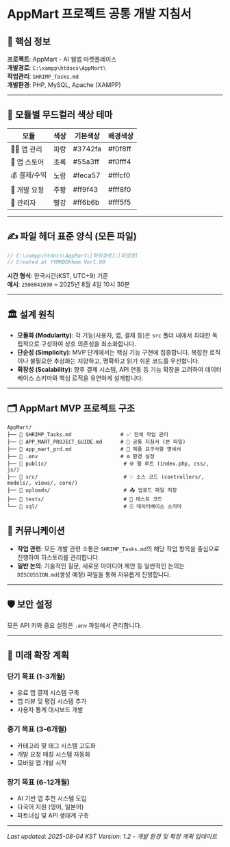 # AppMart 프로젝트 공통 개발 지침서

## 🌟 핵심 정보

**프로젝트**: AppMart - AI 웹앱 마켓플레이스  
**개발경로**: `C:\xampp\htdocs\AppMart\`  
**작업관리**: `SHRIMP_Tasks.md`  
**개발환경**: PHP, MySQL, Apache (XAMPP)

---

## 🎨 모듈별 무드컬러 색상 테마

| 모듈 | 색상 | 기본색상 | 배경색상 |
|------|------|----------|----------|
| 👩‍💻 앱 관리 | 파랑 | #3742fa | #f0f8ff |
| 🛒 앱 스토어 | 초록 | #55a3ff | #f0fff4 |
| 💰 결제/수익 | 노랑 | #feca57 | #fffcf0 |
| 💬 개발 요청 | 주황 | #ff9f43 | #fff8f0 |
| 👑 관리자 | 빨강 | #ff6b6b | #fff5f5 |

---

## ✍️ 파일 헤더 표준 양식 (모든 파일)

```php
// C:\xampp\htdocs\AppMart\[하위경로]\[파일명]
// Created at YYMMDDhhmm Ver1.00
```

**시간 형식**: 한국시간(KST, UTC+9) 기준  
**예시**: `2508041030` = 2025년 8월 4일 10시 30분

---

## 🏛️ 설계 원칙

- **모듈화 (Modularity)**: 각 기능(사용자, 앱, 결제 등)은 `src` 폴더 내에서 최대한 독립적으로 구성하여 상호 의존성을 최소화합니다.
- **단순성 (Simplicity)**: MVP 단계에서는 핵심 기능 구현에 집중합니다. 복잡한 로직이나 불필요한 추상화는 지양하고, 명확하고 읽기 쉬운 코드를 우선합니다.
- **확장성 (Scalability)**: 향후 결제 시스템, API 연동 등 기능 확장을 고려하여 데이터베이스 스키마와 핵심 로직을 유연하게 설계합니다.

---

## 🗂️ AppMart MVP 프로젝트 구조

```
AppMart/
├── 📄 SHRIMP_Tasks.md                # ✅ 전체 작업 관리
├── 📄 APP_MART_PROJECT_GUIDE.md      # 📜 공통 지침서 (본 파일)
├── 📄 app_mart_prd.md                # 📜 제품 요구사항 명세서
├── 📄 .env                           # ⚙️ 환경 설정
├── 📂 public/                         # 🌐 웹 루트 (index.php, css/, js/)
├── 📂 src/                            # 💡 소스 코드 (controllers/, models/, views/, core/)
├── 📂 uploads/                        # 📤 업로드 파일 저장
├── 📂 tests/                          # 🧪 테스트 코드
└── 📂 sql/                            # 🗄️ 데이터베이스 스키마
```


## 💬 커뮤니케이션

- **작업 관련**: 모든 개발 관련 소통은 `SHRIMP_Tasks.md`의 해당 작업 항목을 중심으로 진행하여 히스토리를 관리합니다.
- **일반 논의**: 기술적인 질문, 새로운 아이디어 제안 등 일반적인 논의는 `DISCUSSION.md`(생성 예정) 파일을 통해 자유롭게 진행합니다.

---

## 🛡️ 보안 설정

모든 API 키와 중요 설정은 `.env` 파일에서 관리합니다.

---

## 🚀 미래 확장 계획

### 단기 목표 (1-3개월)
- 유료 앱 결제 시스템 구축
- 앱 리뷰 및 평점 시스템 추가
- 사용자 통계 대시보드 개발

### 중기 목표 (3-6개월)
- 카테고리 및 태그 시스템 고도화
- 개발 요청 매칭 시스템 자동화
- 모바일 앱 개발 시작

### 장기 목표 (6-12개월)
- AI 기반 앱 추천 시스템 도입
- 다국어 지원 (영어, 일본어)
- 파트너십 및 API 생태계 구축

---

*Last updated: 2025-08-04 KST*
*Version: 1.2 - 개발 환경 및 확장 계획 업데이트*